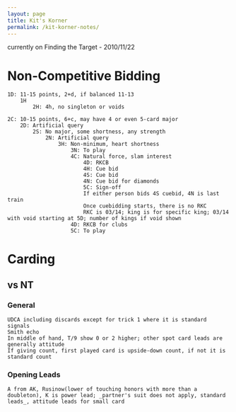 ```yaml
---
layout: page
title: Kit's Korner
permalink: /kit-korner-notes/
---
```


currently on Finding the Target - 2010/11/22

# Non-Competitive Bidding

    1D: 11-15 points, 2+d, if balanced 11-13
        1H
            2H: 4h, no singleton or voids  

    2C: 10-15 points, 6+c, may have 4 or even 5-card major
        2D: Artificial query
            2S: No major, some shortness, any strength
                2N: Artificial query
                    3H: Non-minimum, heart shortness
                        3N: To play
                        4C: Natural force, slam interest
                            4D: RKCB
                            4H: Cue bid
                            4S: Cue bid
                            4N: Cue bid for diamonds
                            5C: Sign-off
                            If either person bids 4S cuebid, 4N is last train
                            Once cuebidding starts, there is no RKC
                            RKC is 03/14; king is for specific king; 03/14 with void starting at 5D; number of kings if void shown
                        4D: RKCB for clubs
                        5C: To play

# Carding
## vs NT
### General
    UDCA including discards except for trick 1 where it is standard signals
    Smith echo
    In middle of hand, T/9 show 0 or 2 higher; other spot card leads are generally attitude
    If giving count, first played card is upside-down count, if not it is standard count
### Opening Leads
    A from AK, Rusinow(lower of touching honors with more than a doubleton), K is power lead; _partner's suit does not apply, standard leads_, attitude leads for small card